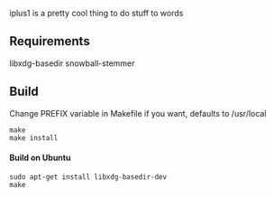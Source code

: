 iplus1 is a pretty cool thing to do stuff to words

## Requirements
libxdg-basedir
snowball-stemmer

## Build
Change PREFIX variable in Makefile if you want, defaults to /usr/local
```
make
make install
```


#### Build on Ubuntu
```
sudo apt-get install libxdg-basedir-dev
make
```
